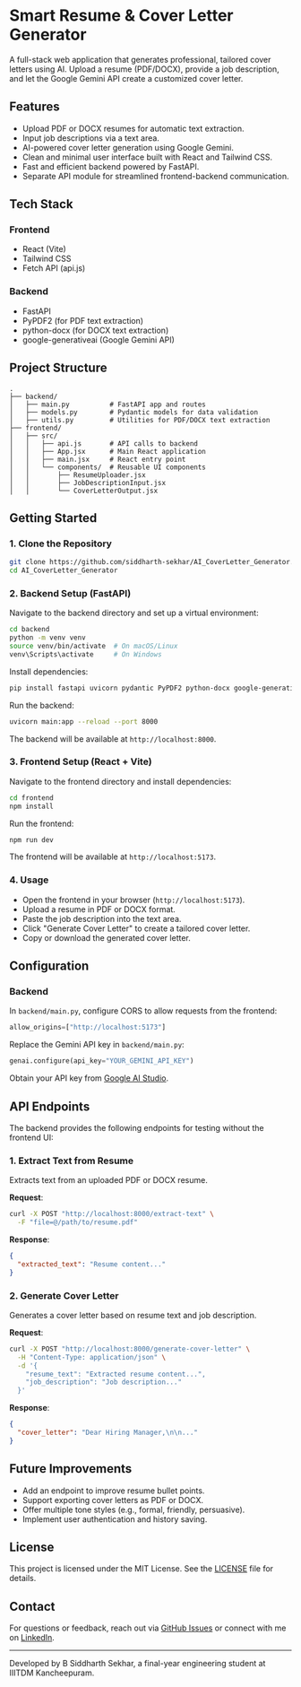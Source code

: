 # Smart Resume & Cover Letter Generator

A full-stack web application that generates professional, tailored cover letters using AI. Upload a resume (PDF/DOCX), provide a job description, and let the Google Gemini API create a customized cover letter.

## Features
- Upload PDF or DOCX resumes for automatic text extraction.
- Input job descriptions via a text area.
- AI-powered cover letter generation using Google Gemini.
- Clean and minimal user interface built with React and Tailwind CSS.
- Fast and efficient backend powered by FastAPI.
- Separate API module for streamlined frontend-backend communication.

## Tech Stack
### Frontend
- React (Vite)
- Tailwind CSS
- Fetch API (api.js)

### Backend
- FastAPI
- PyPDF2 (for PDF text extraction)
- python-docx (for DOCX text extraction)
- google-generativeai (Google Gemini API)

## Project Structure
```
.
├── backend/
│   ├── main.py          # FastAPI app and routes
│   ├── models.py        # Pydantic models for data validation
│   ├── utils.py         # Utilities for PDF/DOCX text extraction
├── frontend/
│   ├── src/
│   │   ├── api.js       # API calls to backend
│   │   ├── App.jsx      # Main React application
│   │   ├── main.jsx     # React entry point
│   │   └── components/  # Reusable UI components
│   │       ├── ResumeUploader.jsx
│   │       ├── JobDescriptionInput.jsx
│   │       └── CoverLetterOutput.jsx
```

## Getting Started

### 1. Clone the Repository
```bash
git clone https://github.com/siddharth-sekhar/AI_CoverLetter_Generator.git
cd AI_CoverLetter_Generator
```

### 2. Backend Setup (FastAPI)
Navigate to the backend directory and set up a virtual environment:
```bash
cd backend
python -m venv venv
source venv/bin/activate  # On macOS/Linux
venv\Scripts\activate     # On Windows
```

Install dependencies:
```bash
pip install fastapi uvicorn pydantic PyPDF2 python-docx google-generativeai
```

Run the backend:
```bash
uvicorn main:app --reload --port 8000
```

The backend will be available at `http://localhost:8000`.

### 3. Frontend Setup (React + Vite)
Navigate to the frontend directory and install dependencies:
```bash
cd frontend
npm install
```

Run the frontend:
```bash
npm run dev
```

The frontend will be available at `http://localhost:5173`.

### 4. Usage
- Open the frontend in your browser (`http://localhost:5173`).
- Upload a resume in PDF or DOCX format.
- Paste the job description into the text area.
- Click "Generate Cover Letter" to create a tailored cover letter.
- Copy or download the generated cover letter.

## Configuration
### Backend
In `backend/main.py`, configure CORS to allow requests from the frontend:
```python
allow_origins=["http://localhost:5173"]
```

Replace the Gemini API key in `backend/main.py`:
```python
genai.configure(api_key="YOUR_GEMINI_API_KEY")
```
Obtain your API key from [Google AI Studio](https://aistudio.google.com/).

## API Endpoints
The backend provides the following endpoints for testing without the frontend UI:

### 1. Extract Text from Resume
Extracts text from an uploaded PDF or DOCX resume.

**Request**:
```bash
curl -X POST "http://localhost:8000/extract-text" \
  -F "file=@/path/to/resume.pdf"
```

**Response**:
```json
{
  "extracted_text": "Resume content..."
}
```

### 2. Generate Cover Letter
Generates a cover letter based on resume text and job description.

**Request**:
```bash
curl -X POST "http://localhost:8000/generate-cover-letter" \
  -H "Content-Type: application/json" \
  -d '{
    "resume_text": "Extracted resume content...",
    "job_description": "Job description..."
  }'
```

**Response**:
```json
{
  "cover_letter": "Dear Hiring Manager,\n\n..."
}
```

## Future Improvements
- Add an endpoint to improve resume bullet points.
- Support exporting cover letters as PDF or DOCX.
- Offer multiple tone styles (e.g., formal, friendly, persuasive).
- Implement user authentication and history saving.

## License
This project is licensed under the MIT License. See the [LICENSE](LICENSE) file for details.

## Contact
For questions or feedback, reach out via [GitHub Issues](https://github.com/siddharth-sekhar/AI_CoverLetter_Generator/issues) or connect with me on [LinkedIn](https://www.linkedin.com/in/b-siddharth-sekhar-80b979326).

---

Developed by B Siddharth Sekhar, a final-year engineering student at IIITDM Kancheepuram.